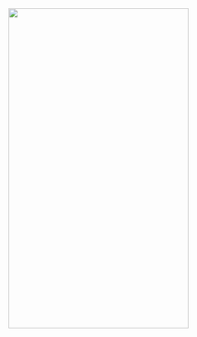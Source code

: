 <img src="https://github.com/luongchung/CamNangAmThuc_BTL/blob/master/CamNangAmThuc/CamNangAmThuc/pic/1.png" width="360" height="640">
